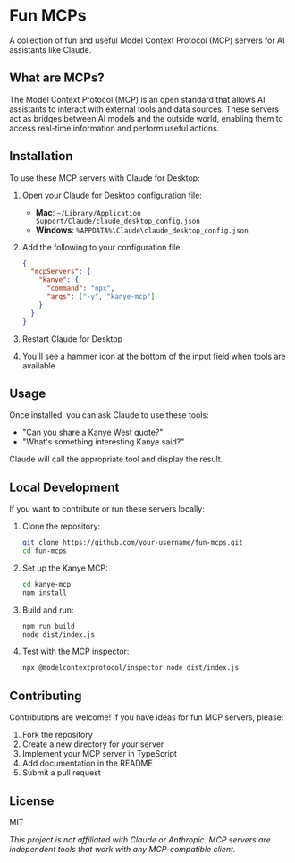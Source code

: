 # Fun MCPs

A collection of fun and useful Model Context Protocol (MCP) servers for AI assistants like Claude.

## What are MCPs?

The Model Context Protocol (MCP) is an open standard that allows AI assistants to interact with external tools and data sources. These servers act as bridges between AI models and the outside world, enabling them to access real-time information and perform useful actions.

## Installation

To use these MCP servers with Claude for Desktop:

1. Open your Claude for Desktop configuration file:
   - **Mac**: `~/Library/Application Support/Claude/claude_desktop_config.json`
   - **Windows**: `%APPDATA%\Claude\claude_desktop_config.json`

2. Add the following to your configuration file:
   ```json
   {
     "mcpServers": {
       "kanye": {
         "command": "npx",
         "args": ["-y", "kanye-mcp"]
       }
     }
   }
   ```

3. Restart Claude for Desktop

4. You'll see a hammer icon at the bottom of the input field when tools are available

## Usage

Once installed, you can ask Claude to use these tools:

* "Can you share a Kanye West quote?"
* "What's something interesting Kanye said?"

Claude will call the appropriate tool and display the result.

## Local Development

If you want to contribute or run these servers locally:

1. Clone the repository:
   ```bash
   git clone https://github.com/your-username/fun-mcps.git
   cd fun-mcps
   ```

2. Set up the Kanye MCP:
   ```bash
   cd kanye-mcp
   npm install
   ```

3. Build and run:
   ```bash
   npm run build
   node dist/index.js
   ```

4. Test with the MCP inspector:
   ```bash
   npx @modelcontextprotocol/inspector node dist/index.js
   ```

## Contributing

Contributions are welcome! If you have ideas for fun MCP servers, please:

1. Fork the repository
2. Create a new directory for your server
3. Implement your MCP server in TypeScript
4. Add documentation in the README
5. Submit a pull request

## License

MIT

_This project is not affiliated with Claude or Anthropic. MCP servers are independent tools that work with any MCP-compatible client._
